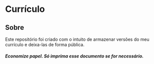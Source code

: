 # Currículo

## Sobre
Este repositório foi criado com o intuito de armazenar versões do meu currículo e deixa-las de forma pública.

##### Economize papel. Só imprima esse documento se for necessário.
